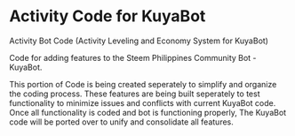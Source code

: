 # Activity Code for KuyaBot

Activity Bot Code (Activity Leveling and Economy System for KuyaBot)

Code for adding features to the Steem Philippines Community Bot - KuyaBot.

This portion of Code is being created seperately to simplify and organize the coding process.  These features are being built seperately to test functionality to minimize issues and conflicts with current KuyaBot code.  Once all functionality is coded and bot is functioning properly, The KuyaBot code will be ported over to unify and consolidate all features.


